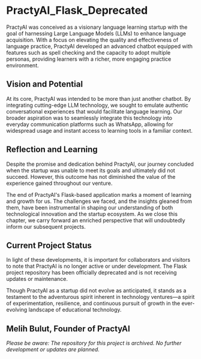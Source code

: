 
# PractyAI_Flask_Deprecated

PractyAI was conceived as a visionary language learning startup with the goal of harnessing Large Language Models (LLMs) to enhance language acquisition. With a focus on elevating the quality and effectiveness of language practice, PractyAI developed an advanced chatbot equipped with features such as spell checking and the capacity to adopt multiple personas, providing learners with a richer, more engaging practice environment.

## Vision and Potential
At its core, PractyAI was intended to be more than just another chatbot. By integrating cutting-edge LLM technology, we sought to emulate authentic conversational experiences that would facilitate language learning. Our broader aspiration was to seamlessly integrate this technology into everyday communication platforms such as WhatsApp, allowing for widespread usage and instant access to learning tools in a familiar context.

## Reflection and Learning
Despite the promise and dedication behind PractyAI, our journey concluded when the startup was unable to meet its goals and ultimately did not succeed. However, this outcome has not diminished the value of the experience gained throughout our venture.

The end of PractyAI's Flask-based application marks a moment of learning and growth for us. The challenges we faced, and the insights gleaned from them, have been instrumental in shaping our understanding of both technological innovation and the startup ecosystem. As we close this chapter, we carry forward an enriched perspective that will undoubtedly inform our subsequent projects.

## Current Project Status
In light of these developments, it is important for collaborators and visitors to note that PractyAI is no longer active or under development. The Flask project repository has been officially deprecated and is not receiving updates or maintenance.

Though PractyAI as a startup did not evolve as anticipated, it stands as a testament to the adventurous spirit inherent in technology ventures—a spirit of experimentation, resilience, and continuous pursuit of growth in the ever-evolving landscape of educational technology.

Melih Bulut, Founder of PractyAI
---

*Please be aware: The repository for this project is archived. No further development or updates are planned.*
